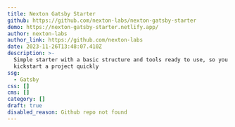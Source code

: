 ```yaml
---
title: Nexton Gatsby Starter
github: https://github.com/nexton-labs/nexton-gatsby-starter
demo: https://nexton-gatsby-starter.netlify.app/
author: nexton-labs
author_link: https://github.com/nexton-labs
date: 2023-11-26T13:48:07.410Z
description: >-
  Simple starter with a basic structure and tools ready to use, so you can
  kickstart a project quickly
ssg:
  - Gatsby
css: []
cms: []
category: []
draft: true
disabled_reason: Github repo not found
---
```

